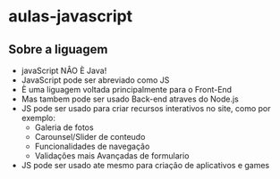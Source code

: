 # aulas-javascript

 ## Sobre a liguagem

 - javaScript  NÂO È Java!
 - JavaScript pode ser abreviado como JS
 - È uma liguagem voltada principalmente para o Front-End
 - Mas tambem pode ser usado Back-end atraves do Node.js
 - JS pode ser usado para criar recursos interativos no site,
 como por exemplo:
   - Galeria de fotos
   - Carounsel/Slider de conteudo
   - Funcionalidades de navegaçâo
   - Validaçôes mais Avançadas de formulario
- JS pode ser usado ate mesmo para criaçâo de aplicativos e games
